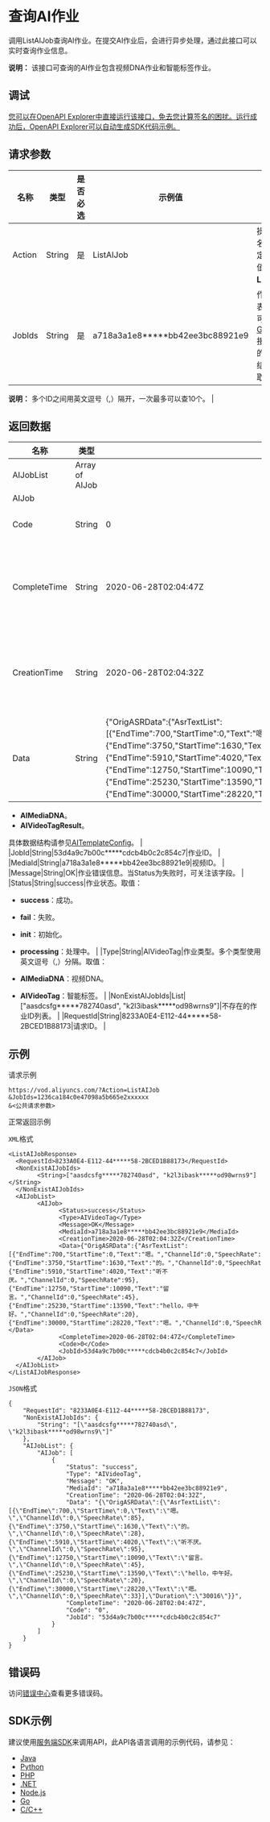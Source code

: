 # 查询AI作业

调用ListAIJob查询AI作业。在提交AI作业后，会进行异步处理，通过此接口可以实时查询作业信息。

**说明：** 该接口可查询的AI作业包含视频DNA作业和智能标签作业。

## 调试

[您可以在OpenAPI Explorer中直接运行该接口，免去您计算签名的困扰。运行成功后，OpenAPI Explorer可以自动生成SDK代码示例。](https://api.aliyun.com/#product=vod&api=ListAIJob&type=RPC&version=2017-03-21)

## 请求参数

|名称|类型|是否必选|示例值|描述|
|--|--|----|---|--|
|Action|String|是|ListAIJob|操作接口名，系统规定参数。取值：**ListAIJob**。 |
|JobIds|String|是|a718a3a1e8\*\*\*\*\*bb42ee3bc88921e9|作业ID列表。JobId可以通过[GetPlayInfo](~~56124~~)接口中返回的PlayInfo结构体中获取。

 **说明：** 多个ID之间用英文逗号（,）隔开，一次最多可以查10个。 |

## 返回数据

|名称|类型|示例值|描述|
|--|--|---|--|
|AIJobList|Array of AIJob| |作业信息列表。 |
|AIJob| | | |
|Code|String|0|作业错误码。当Status为失败时，可关注该字段。 |
|CompleteTime|String|2020-06-28T02:04:47Z|作业结束时间。日期格式按照ISO8601表示法，并使用UTC时间，格式为：*yyyy-MM-dd*T*HH:mm:ss*Z。 |
|CreationTime|String|2020-06-28T02:04:32Z|作业开始时间。日期格式按照ISO8601表示法，并使用UTC时间，格式为：*yyyy-MM-dd*T*HH:mm:ss*Z。 |
|Data|String|\{"OrigASRData":\{"AsrTextList":\[\{"EndTime":700,"StartTime":0,"Text":"嗯。","ChannelId":0,"SpeechRate":85\},\{"EndTime":3750,"StartTime":1630,"Text":"的。","ChannelId":0,"SpeechRate":28\},\{"EndTime":5910,"StartTime":4020,"Text":"听不厌。","ChannelId":0,"SpeechRate":95\},\{"EndTime":12750,"StartTime":10090,"Text":"留言。","ChannelId":0,"SpeechRate":45\},\{"EndTime":25230,"StartTime":13590,"Text":"hello，中午好。","ChannelId":0,"SpeechRate":20\},\{"EndTime":30000,"StartTime":28220,"Text":"嗯。","ChannelId":0,"SpeechRate":33\}\],"Duration":"30016"\}\}|作业结果数据，JSON数据格式。Type取值：

 -   **AIMediaDNA**。
-   **AIVideoTagResult**。

 具体数据结构请参见[AITemplateConfig](~~89863~~)。 |
|JobId|String|53d4a9c7b00c\*\*\*\*\*cdcb4b0c2c854c7|作业ID。 |
|MediaId|String|a718a3a1e8\*\*\*\*\*bb42ee3bc88921e9|视频ID。 |
|Message|String|OK|作业错误信息。当Status为失败时，可关注该字段。 |
|Status|String|success|作业状态。取值：

 -   **success**：成功。
-   **fail**：失败。
-   **init**：初始化。
-   **processing**：处理中。 |
|Type|String|AIVideoTag|作业类型。多个类型使用英文逗号（,）分隔。取值：

 -   **AIMediaDNA**：视频DNA。
-   **AIVideoTag**：智能标签。 |
|NonExistAIJobIds|List|\["aasdcsfg\*\*\*\*\*782740asd", "k2l3ibask\*\*\*\*\*od98wrns9"\]|不存在的作业ID列表。 |
|RequestId|String|8233A0E4-E112-44\*\*\*\*\*58-2BCED1B88173|请求ID。 |

## 示例

请求示例

```
https://vod.aliyuncs.com/?Action=ListAIJob
&JobIds=1236ca184c0e47098a5b665e2xxxxxx
&<公共请求参数>
```

正常返回示例

`XML`格式

```
<ListAIJobResponse>
  <RequestId>8233A0E4-E112-44*****58-2BCED1B88173</RequestId>
  <NonExistAIJobIds>
        <String>["aasdcsfg*****782740asd", "k2l3ibask*****od98wrns9"]</String>
  </NonExistAIJobIds>
  <AIJobList>
        <AIJob>
              <Status>success</Status>
              <Type>AIVideoTag</Type>
              <Message>OK</Message>
              <MediaId>a718a3a1e8*****bb42ee3bc88921e9</MediaId>
              <CreationTime>2020-06-28T02:04:32Z</CreationTime>
              <Data>{"OrigASRData":{"AsrTextList":[{"EndTime":700,"StartTime":0,"Text":"嗯。","ChannelId":0,"SpeechRate":85},{"EndTime":3750,"StartTime":1630,"Text":"的。","ChannelId":0,"SpeechRate":28},{"EndTime":5910,"StartTime":4020,"Text":"听不厌。","ChannelId":0,"SpeechRate":95},{"EndTime":12750,"StartTime":10090,"Text":"留言。","ChannelId":0,"SpeechRate":45},{"EndTime":25230,"StartTime":13590,"Text":"hello，中午好。","ChannelId":0,"SpeechRate":20},{"EndTime":30000,"StartTime":28220,"Text":"嗯。","ChannelId":0,"SpeechRate":33}],"Duration":"30016"}}</Data>
              <CompleteTime>2020-06-28T02:04:47Z</CompleteTime>
              <Code>0</Code>
              <JobId>53d4a9c7b00c*****cdcb4b0c2c854c7</JobId>
        </AIJob>
  </AIJobList>
</ListAIJobResponse>
```

`JSON`格式

```
{
	"RequestId": "8233A0E4-E112-44*****58-2BCED1B88173",
	"NonExistAIJobIds": {
		"String": "[\"aasdcsfg*****782740asd\", \"k2l3ibask*****od98wrns9\"]"
	},
	"AIJobList": {
		"AIJob": [
			{
				"Status": "success",
				"Type": "AIVideoTag",
				"Message": "OK",
				"MediaId": "a718a3a1e8*****bb42ee3bc88921e9",
				"CreationTime": "2020-06-28T02:04:32Z",
				"Data": "{\"OrigASRData\":{\"AsrTextList\":[{\"EndTime\":700,\"StartTime\":0,\"Text\":\"嗯。\",\"ChannelId\":0,\"SpeechRate\":85},{\"EndTime\":3750,\"StartTime\":1630,\"Text\":\"的。\",\"ChannelId\":0,\"SpeechRate\":28},{\"EndTime\":5910,\"StartTime\":4020,\"Text\":\"听不厌。\",\"ChannelId\":0,\"SpeechRate\":95},{\"EndTime\":12750,\"StartTime\":10090,\"Text\":\"留言。\",\"ChannelId\":0,\"SpeechRate\":45},{\"EndTime\":25230,\"StartTime\":13590,\"Text\":\"hello，中午好。\",\"ChannelId\":0,\"SpeechRate\":20},{\"EndTime\":30000,\"StartTime\":28220,\"Text\":\"嗯。\",\"ChannelId\":0,\"SpeechRate\":33}],\"Duration\":\"30016\"}}",
				"CompleteTime": "2020-06-28T02:04:47Z",
				"Code": "0",
				"JobId": "53d4a9c7b00c*****cdcb4b0c2c854c7"
			}
		]
	}
}
```

## 错误码

访问[错误中心](https://error-center.aliyun.com/status/product/vod)查看更多错误码。

## SDK示例

建议使用[服务端SDK](~~101789~~)来调用API，此API各语言调用的示例代码，请参见：

-   [Java](~~100692~~)
-   [Python](~~101181~~)
-   [PHP](~~101159~~)
-   [.NET](~~100844~~)
-   [Node.js](~~101564~~)
-   [Go](~~101575~~)
-   [C/C++](~~102987~~)

